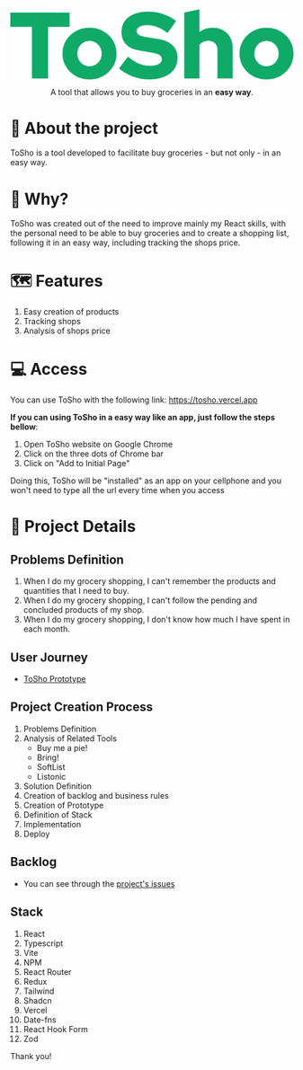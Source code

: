 <img src="src/assets/images/tosho-logo.png" alt="Tosho Logo" align="center" />
<p align="center"> A tool that allows you to buy groceries in an <strong>easy way</strong>.</p>

# 👀 About the project

ToSho is a tool developed to facilitate buy groceries - but not only - in an easy way.

# 🤔 Why?

ToSho was created out of the need to improve mainly my React skills, with the personal need to be able to buy groceries and to create a shopping list, following it in an easy way, including tracking the shops price.

# 🗺 Features

1. Easy creation of products
2. Tracking shops
3. Analysis of shops price

# 💻 Access

You can use ToSho with the following link: https://tosho.vercel.app

**If you can using ToSho in a easy way like an app, just follow the steps bellow**:

1. Open ToSho website on Google Chrome
2. Click on the three dots of Chrome bar
3. Click on "Add to Initial Page"

Doing this, ToSho will be "installed" as an app on your cellphone and you won't need to type all the url every time when you access

# 📃 Project Details

## Problems Definition

1. When I do my grocery shopping, I can't remember the products and quantities that I need to buy.
2. When I do my grocery shopping, I can't follow the pending and concluded products of my shop.
3. When I do my grocery shopping, I don't know how much I have spent in each month.

## User Journey

- [ToSho Prototype](https://www.figma.com/proto/jAMv5sbiyilhpSaUTgYhQ1/Tosho?node-id=56-5775&starting-point-node-id=56%3A5775&mode=design&t=dSEL5dpraiC6kbRI-1)

## Project Creation Process

1. Problems Definition
2. Analysis of Related Tools
   - Buy me a pie!
   - Bring!
   - SoftList
   - Listonic
3. Solution Definition
4. Creation of backlog and business rules
5. Creation of Prototype
6. Definition of Stack
7. Implementation
8. Deploy

## Backlog

- You can see through the [project's issues](https://github.com/owarleysouza/tosho/issues)

## Stack

1. React
2. Typescript
3. Vite
4. NPM
5. React Router
6. Redux
7. Tailwind
8. Shadcn
9. Vercel
10. Date-fns
11. React Hook Form
12. Zod

Thank you!
